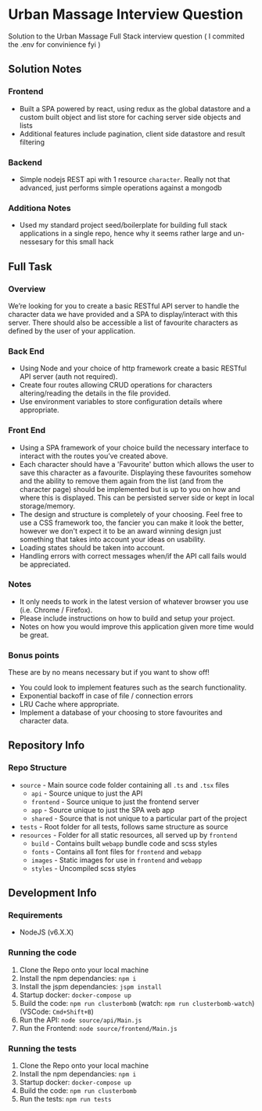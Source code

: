 # Urban Massage Interview Question
Solution to the Urban Massage Full Stack interview question ( I commited the .env for convinience fyi )

## Solution Notes

### Frontend
* Built a SPA powered by react, using redux as the global datastore and a custom built object and list store for caching server side objects and lists
* Additional features include pagination, client side datastore and result filtering

### Backend
* Simple nodejs REST api with 1 resource `character`. Really not that advanced, just performs simple operations against a mongodb

### Additiona Notes
* Used my standard project seed/boilerplate for building full stack applications in a single repo, hence why it seems rather large and un-nessesary for this small hack

## Full Task

### Overview
We’re looking for you to create a basic RESTful API server to handle the character data we have provided and a SPA to display/interact with this server. There should also be accessible a list of favourite characters as defined by the user of your application.

### Back End
* Using Node and your choice of http framework create a basic RESTful API server (auth not required).
* Create four routes allowing CRUD operations for characters altering/reading the details in the file provided.
* Use environment variables to store configuration details where appropriate.

### Front End
* Using a SPA framework of your choice build the necessary interface to interact with the routes you’ve created above.
* Each character should have a 'Favourite' button which allows the user to save this character as a favourite. Displaying these favourites somehow and the ability to remove them again from the list (and from the character page) should be implemented but is up to you on how and where this is displayed. This can be persisted server side or kept in local storage/memory.
* The design and structure is completely of your choosing. Feel free to use a CSS framework too, the fancier you can make it look the better, however we don't expect it to be an award winning design just something that takes into account your ideas on usability.
* Loading states should be taken into account.
* Handling errors with correct messages when/if the API call fails would be appreciated.

### Notes
* It only needs to work in the latest version of whatever browser you use (i.e. Chrome / Firefox).
* Please include instructions on how to build and setup your project.
* Notes on how you would improve this application given more time would be great.

### Bonus points
These are by no means necessary but if you want to show off!
* You could look to implement features such as the search functionality.
* Exponential backoff in case of file / connection errors
* LRU Cache where appropriate.
* Implement a database of your choosing to store favourites and character data.


## Repository Info

### Repo Structure
- `source` - Main source code folder containing all `.ts` and `.tsx` files
    - `api` - Source unique to just the API
    - `frontend` - Source unique to just the frontend server
    - `app` - Source unique to just the SPA web app
    - `shared` - Source that is not unique to a particular part of the project
- `tests` - Root folder for all tests, follows same structure as source
- `resources` - Folder for all static resources, all served up by `frontend`
    - `build` - Contains built `webapp` bundle code and scss styles
    - `fonts` - Contains all font files for `frontend` and `webapp`
    - `images` - Static images for use in `frontend` and `webapp`
    - `styles` - Uncompiled scss styles


## Development Info

### Requirements
- NodeJS (v6.X.X)

### Running the code
1. Clone the Repo onto your local machine
2. Install the npm dependancies: `npm i`
3. Install the jspm dependancies: `jspm install`
4. Startup docker: `docker-compose up`
5. Build the code: `npm run clusterbomb` (watch: `npm run clusterbomb-watch`) (VSCode: `Cmd+Shift+B`)
6. Run the API: `node source/api/Main.js`
7. Run the Frontend: `node source/frontend/Main.js`

### Running the tests
1. Clone the Repo onto your local machine
2. Install the npm dependancies: `npm i`
3. Startup docker: `docker-compose up`
4. Build the code: `npm run clusterbomb`
5. Run the tests: `npm run tests`
